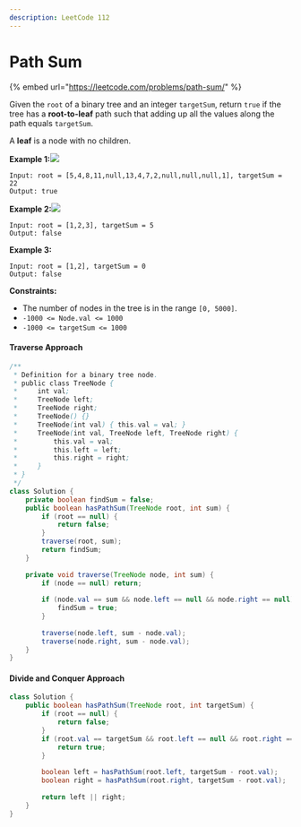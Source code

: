 ```yaml
---
description: LeetCode 112
---
```


# Path Sum

{% embed url="https://leetcode.com/problems/path-sum/" %}



Given the `root` of a binary tree and an integer `targetSum`, return `true` if the tree has a **root-to-leaf** path such that adding up all the values along the path equals `targetSum`.

A **leaf** is a node with no children.

**Example 1:**![](https://assets.leetcode.com/uploads/2021/01/18/pathsum1.jpg)

```
Input: root = [5,4,8,11,null,13,4,7,2,null,null,null,1], targetSum = 22
Output: true
```

**Example 2:**![](https://assets.leetcode.com/uploads/2021/01/18/pathsum2.jpg)

```
Input: root = [1,2,3], targetSum = 5
Output: false
```

**Example 3:**

```
Input: root = [1,2], targetSum = 0
Output: false
```

**Constraints:**

* The number of nodes in the tree is in the range `[0, 5000]`.
* `-1000 <= Node.val <= 1000`
* `-1000 <= targetSum <= 1000`

#### Traverse Approach

```java
/**
 * Definition for a binary tree node.
 * public class TreeNode {
 *     int val;
 *     TreeNode left;
 *     TreeNode right;
 *     TreeNode() {}
 *     TreeNode(int val) { this.val = val; }
 *     TreeNode(int val, TreeNode left, TreeNode right) {
 *         this.val = val;
 *         this.left = left;
 *         this.right = right;
 *     }
 * }
 */
class Solution {
    private boolean findSum = false;
    public boolean hasPathSum(TreeNode root, int sum) {
        if (root == null) {
            return false;
        }
        traverse(root, sum);
        return findSum;
    }
    
    private void traverse(TreeNode node, int sum) {
        if (node == null) return;
        
        if (node.val == sum && node.left == null && node.right == null) {
            findSum = true;
        }
        
        traverse(node.left, sum - node.val);
        traverse(node.right, sum - node.val);
    }
}
```

#### Divide and Conquer Approach

```java
class Solution {
    public boolean hasPathSum(TreeNode root, int targetSum) {
        if (root == null) {
            return false;
        }
        if (root.val == targetSum && root.left == null && root.right == null) {
            return true;
        }
        
        boolean left = hasPathSum(root.left, targetSum - root.val);
        boolean right = hasPathSum(root.right, targetSum - root.val);
        
        return left || right;
    }
}
```
